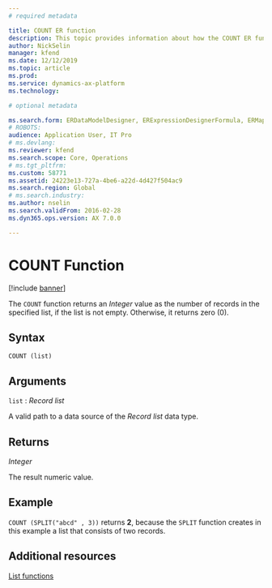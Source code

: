 ```yaml
---
# required metadata

title: COUNT ER function
description: This topic provides information about how the COUNT ER function is used.
author: NickSelin
manager: kfend
ms.date: 12/12/2019
ms.topic: article
ms.prod: 
ms.service: dynamics-ax-platform
ms.technology: 

# optional metadata

ms.search.form: ERDataModelDesigner, ERExpressionDesignerFormula, ERMappedFormatDesigner, ERModelMappingDesigner
# ROBOTS: 
audience: Application User, IT Pro
# ms.devlang: 
ms.reviewer: kfend
ms.search.scope: Core, Operations
# ms.tgt_pltfrm: 
ms.custom: 58771
ms.assetid: 24223e13-727a-4be6-a22d-4d427f504ac9
ms.search.region: Global
# ms.search.industry: 
ms.author: nselin
ms.search.validFrom: 2016-02-28
ms.dyn365.ops.version: AX 7.0.0

---
```


# <a name="COUNT">COUNT Function</a>

[!include [banner](../includes/banner.md)]

The `COUNT` function returns an *Integer* value as the number of records in the specified list, if the list is not empty. Otherwise, it returns zero (0).

## Syntax

```
COUNT (list)
```

## Arguments

`list` : *Record list*

A valid path to a data source of the *Record list* data type.

## Returns

*Integer*

The result numeric value.

## Example

`COUNT (SPLIT("abcd" , 3))` returns **2**, because the `SPLIT` function creates in this example a list that consists of two records.

## Additional resources

[List functions](er-functions-category-list.md)
